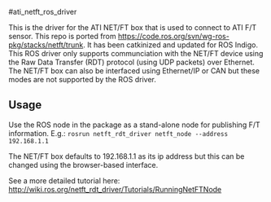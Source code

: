 #ati_netft_ros_driver

This is the driver for the ATI NET/FT box that is used to connect to ATI F/T sensor. This repo is ported from https://code.ros.org/svn/wg-ros-pkg/stacks/netft/trunk. 
It has been catkinized and updated for ROS Indigo. This ROS driver only supports communciation with the NET/FT device using the Raw Data Transfer (RDT) protocol (using UDP packets) over Ethernet. The NET/FT box can also be interfaced using Ethernet/IP or CAN but these modes are not supported by the ROS driver. 

Usage
-----

Use the ROS node in the package as a stand-alone node for publishing F/T information. E.g.:
```rosrun netft_rdt_driver netft_node --address 192.168.1.1```

The NET/FT box defaults to 192.168.1.1 as its ip address but this can be changed using the browser-based interface.

See a more detailed tutorial here: http://wiki.ros.org/netft_rdt_driver/Tutorials/RunningNetFTNode
